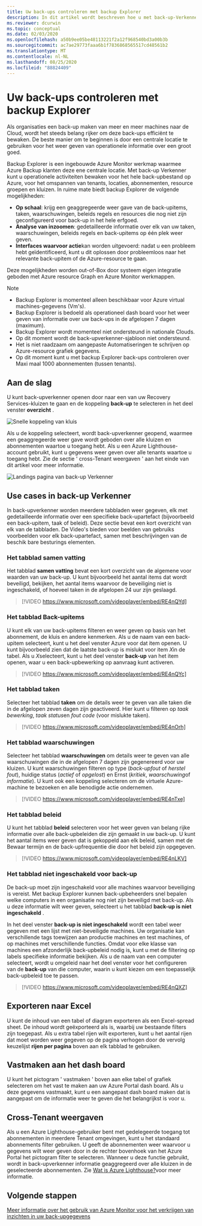 ```yaml
---
title: Uw back-ups controleren met backup Explorer
description: In dit artikel wordt beschreven hoe u met back-up-Verkenner realtime-bewaking van back-ups in kluizen, abonnementen, regio's en tenants uitvoert.
ms.reviewer: dcurwin
ms.topic: conceptual
ms.date: 02/03/2020
ms.openlocfilehash: a50b9ee05be48113221f2a12f968540bd3a00b3b
ms.sourcegitcommit: ac7ae29773faaa6b1f7836868565517cd48561b2
ms.translationtype: MT
ms.contentlocale: nl-NL
ms.lasthandoff: 08/25/2020
ms.locfileid: "88824409"
---
```

# <a name="monitor-your-backups-with-backup-explorer"></a>Uw back-ups controleren met backup Explorer

Als organisaties een back-up maken van meer en meer machines naar de Cloud, wordt het steeds belang rijker om deze back-ups efficiënt te bewaken. De beste manier om te beginnen is door een centrale locatie te gebruiken voor het weer geven van operationele informatie over een groot goed.

Backup Explorer is een ingebouwde Azure Monitor werkmap waarmee Azure Backup klanten deze ene centrale locatie. Met back-up Verkenner kunt u operationele activiteiten bewaken voor het hele back-upbestand op Azure, voor het omspannen van tenants, locaties, abonnementen, resource groepen en kluizen. In ruime mate biedt backup Explorer de volgende mogelijkheden:

* **Op schaal**: krijg een geaggregeerde weer gave van de back-upitems, taken, waarschuwingen, beleids regels en resources die nog niet zijn geconfigureerd voor back-up in het hele erfgoed.
* **Analyse van inzoomen**: gedetailleerde informatie over elk van uw taken, waarschuwingen, beleids regels en back-upitems op één plek weer geven.
* **Interfaces waarvoor actie**kan worden uitgevoerd: nadat u een probleem hebt geïdentificeerd, kunt u dit oplossen door probleemloos naar het relevante back-upitem of de Azure-resource te gaan.

Deze mogelijkheden worden out-of-Box door systeem eigen integratie geboden met Azure resource Graph en Azure Monitor werkmappen.

> [!NOTE]
>
> * Backup Explorer is momenteel alleen beschikbaar voor Azure virtual machines-gegevens (Vm's).
> * Backup Explorer is bedoeld als operationeel dash board voor het weer geven van informatie over uw back-ups in de afgelopen 7 dagen (maximum).
> * Backup Explorer wordt momenteel niet ondersteund in nationale Clouds.
> * Op dit moment wordt de back-upverkenner-sjabloon niet ondersteund.
> * Het is niet raadzaam om aangepaste Automatiseringen te schrijven op Azure-resource grafiek gegevens.
> * Op dit moment kunt u met backup Explorer back-ups controleren over Maxi maal 1000 abonnementen (tussen tenants).

## <a name="get-started"></a>Aan de slag

U kunt back-upverkenner openen door naar een van uw Recovery Services-kluizen te gaan en de koppeling **back-up** te selecteren in het deel venster **overzicht** .

![Snelle koppeling van kluis](media/backup-azure-monitor-with-backup-explorer/vault-quick-link.png)

Als u de koppeling selecteert, wordt back-upverkenner geopend, waarmee een geaggregeerde weer gave wordt geboden over alle kluizen en abonnementen waartoe u toegang hebt. Als u een Azure Lighthouse-account gebruikt, kunt u gegevens weer geven over alle tenants waartoe u toegang hebt. Zie de sectie ' cross-Tenant weergaven ' aan het einde van dit artikel voor meer informatie.

![Landings pagina van back-up Verkenner](media/backup-azure-monitor-with-backup-explorer/explorer-landing-page.png)

## <a name="backup-explorer-use-cases"></a>Use cases in back-up Verkenner

In back-upverkenner worden meerdere tabbladen weer gegeven, elk met gedetailleerde informatie over een specifieke back-upartefact (bijvoorbeeld een back-upitem, taak of beleid). Deze sectie bevat een kort overzicht van elk van de tabbladen. De Video's bieden voor beelden van gebruiks voorbeelden voor elk back-upartefact, samen met beschrijvingen van de beschik bare besturings elementen.

### <a name="the-summary-tab"></a>Het tabblad samen vatting

Het tabblad **samen vatting** bevat een kort overzicht van de algemene voor waarden van uw back-up. U kunt bijvoorbeeld het aantal items dat wordt beveiligd, bekijken, het aantal items waarvoor de beveiliging niet is ingeschakeld, of hoeveel taken in de afgelopen 24 uur zijn geslaagd.

> [!VIDEO https://www.microsoft.com/videoplayer/embed/RE4nQYd]

### <a name="the-backup-items-tab"></a>Het tabblad Back-upitems

U kunt elk van uw back-upitems filteren en weer geven op basis van het abonnement, de kluis en andere kenmerken. Als u de naam van een back-upitem selecteert, kunt u het deel venster Azure voor dat item openen. U kunt bijvoorbeeld zien dat de laatste back-up is mislukt voor item *X*in de tabel. Als u *X*selecteert, kunt u het deel venster **back-up** van het item openen, waar u een back-upbewerking op aanvraag kunt activeren.

> [!VIDEO https://www.microsoft.com/videoplayer/embed/RE4nQYc]

### <a name="the-jobs-tab"></a>Het tabblad taken

Selecteer het tabblad **taken** om de details weer te geven van alle taken die in de afgelopen zeven dagen zijn geactiveerd. Hier kunt u filteren op *taak bewerking*, *taak status*en *fout code* (voor mislukte taken).

> [!VIDEO https://www.microsoft.com/videoplayer/embed/RE4nOrh]

### <a name="the-alerts-tab"></a>Het tabblad waarschuwingen

Selecteer het tabblad **waarschuwingen** om details weer te geven van alle waarschuwingen die in de afgelopen 7 dagen zijn gegenereerd voor uw kluizen. U kunt waarschuwingen filteren op type (*back-upfout* of *herstel fout*), huidige status (*actief* of *opgelost*) en Ernst (*kritiek*, *waarschuwing*of *informatie*). U kunt ook een koppeling selecteren om de virtuele Azure-machine te bezoeken en alle benodigde actie ondernemen.

> [!VIDEO https://www.microsoft.com/videoplayer/embed/RE4nTxe]

### <a name="the-policies-tab"></a>Het tabblad beleid

U kunt het tabblad **beleid** selecteren voor het weer geven van belang rijke informatie over alle back-upbeleiden die zijn gemaakt in uw back-up. U kunt het aantal items weer geven dat is gekoppeld aan elk beleid, samen met de Bewaar termijn en de back-upfrequentie die door het beleid zijn opgegeven.

> [!VIDEO https://www.microsoft.com/videoplayer/embed/RE4nLKV]

### <a name="the-backup-not-enabled-tab"></a>Het tabblad niet ingeschakeld voor back-up

De back-up moet zijn ingeschakeld voor alle machines waarvoor beveiliging is vereist. Met backup Explorer kunnen back-upbeheerders snel bepalen welke computers in een organisatie nog niet zijn beveiligd met back-up. Als u deze informatie wilt weer geven, selecteert u het tabblad **back-up is niet ingeschakeld** .

In het deel venster **back-up is niet ingeschakeld** wordt een tabel weer gegeven met een lijst met niet-beveiligde machines. Uw organisatie kan verschillende tags toewijzen aan productie machines en test machines, of op machines met verschillende functies. Omdat voor elke klasse van machines een afzonderlijk back-upbeleid nodig is, kunt u met de filtering op labels specifieke informatie bekijken. Als u de naam van een computer selecteert, wordt u omgeleid naar het deel venster voor het configureren van de **back-up** van die computer, waarin u kunt kiezen om een toepasselijk back-upbeleid toe te passen.

> [!VIDEO https://www.microsoft.com/videoplayer/embed/RE4nQXZ]

## <a name="export-to-excel"></a>Exporteren naar Excel

U kunt de inhoud van een tabel of diagram exporteren als een Excel-spread sheet. De inhoud wordt geëxporteerd als is, waarbij uw bestaande filters zijn toegepast. Als u extra tabel rijen wilt exporteren, kunt u het aantal rijen dat moet worden weer gegeven op de pagina verhogen door de vervolg keuzelijst **rijen per pagina** boven aan elk tabblad te gebruiken.

## <a name="pin-to-the-dashboard"></a>Vastmaken aan het dash board

U kunt het pictogram ' vastmaken ' boven aan elke tabel of grafiek selecteren om het vast te maken aan uw Azure Portal dash board. Als u deze gegevens vastmaakt, kunt u een aangepast dash board maken dat is aangepast om de informatie weer te geven die het belangrijkst is voor u.

## <a name="cross-tenant-views"></a>Cross-Tenant weergaven

Als u een Azure Lighthouse-gebruiker bent met gedelegeerde toegang tot abonnementen in meerdere Tenant omgevingen, kunt u het standaard abonnements filter gebruiken. U geeft de abonnementen weer waarvoor u gegevens wilt weer geven door in de rechter bovenhoek van het Azure Portal het pictogram filter te selecteren. Wanneer u deze functie gebruikt, wordt in back-upverkenner informatie geaggregeerd over alle kluizen in de geselecteerde abonnementen. Zie [Wat is Azure Lighthouse?](../lighthouse/overview.md)voor meer informatie.

## <a name="next-steps"></a>Volgende stappen

[Meer informatie over het gebruik van Azure Monitor voor het verkrijgen van inzichten in uw back-upgegevens](./backup-azure-monitoring-use-azuremonitor.md)
